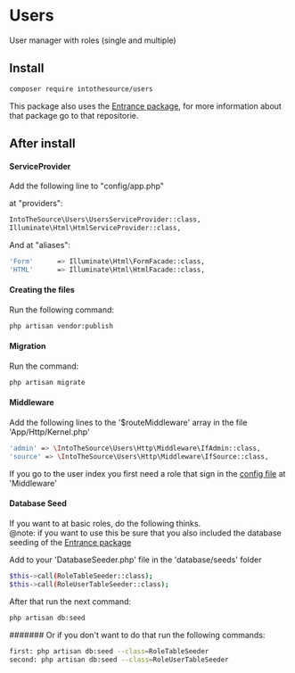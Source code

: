 # Users
User manager with roles (single and multiple)

## Install
```bash
composer require intothesource/users
```

This package also uses the [Entrance package](https://github.com/intothesource/entrance), for more information about that package go to that repositorie.

## After install

#### ServiceProvider
Add the following line to "config/app.php"

at "providers":

```bash
IntoTheSource\Users\UsersServiceProvider::class,
Illuminate\Html\HtmlServiceProvider::class,
```

And at "aliases":

```bash
'Form'      => Illuminate\Html\FormFacade::class,
'HTML'      => Illuminate\Html\HtmlFacade::class,
```

#### Creating the files
Run the following command:

```bash
php artisan vendor:publish
```

#### Migration

Run the command: 
```bash
php artisan migrate
```

#### Middleware

Add the following lines to the '$routeMiddleware' array in the file 'App/Http/Kernel.php'

```bash
'admin' => \IntoTheSource\Users\Http\Middleware\IfAdmin::class,
'source' => \IntoTheSource\Users\Http\Middleware\IfSource::class,
```

If you go to the user index you first need a role that sign in the [config file](https://github.com/intothesource/users/blob/master/src/config/intothesource.usermanager.php) at 'Middleware'

#### Database Seed

If you want to at basic roles, do the following thinks.<br>
@note: if you want to use this be sure that you also included the database seeding of the [Entrance package](https://github.com/intothesource/entrance)

Add to your 'DatabaseSeeder.php' file in the 'database/seeds' folder
```bash
$this->call(RoleTableSeeder::class);
$this->call(RoleUserTableSeeder::class);
```
After that run the next command:
```bash
php artisan db:seed
```

####### Or
if you don't want to do that run the following commands:
```bash
first: php artisan db:seed --class=RoleTableSeeder
second: php artisan db:seed --class=RoleUserTableSeeder
```

